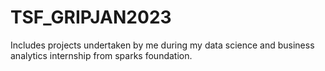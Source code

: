 # TSF_GRIPJAN2023
Includes projects undertaken by me during my data science and business analytics internship from sparks foundation.
